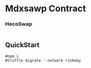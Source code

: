 # Mdxsawp Contract

### HecoSwap
```
```
## QuickStart

```
#npm i
#truffle migrate --network rinkeby
```
